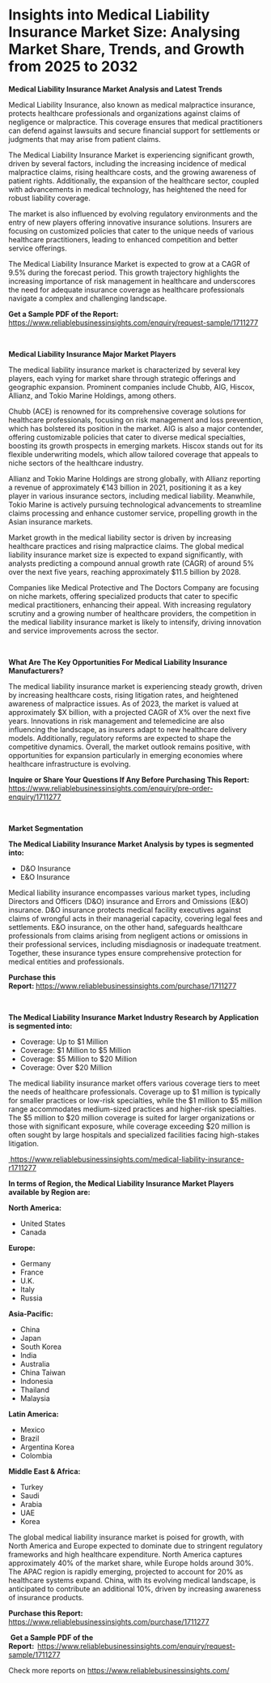 <p><h1>Insights into Medical Liability Insurance Market Size: Analysing Market Share, Trends, and Growth from 2025 to 2032</h1></p><p><strong>Medical Liability Insurance Market Analysis and Latest Trends</strong></p>
<p><p>Medical Liability Insurance, also known as medical malpractice insurance, protects healthcare professionals and organizations against claims of negligence or malpractice. This coverage ensures that medical practitioners can defend against lawsuits and secure financial support for settlements or judgments that may arise from patient claims.</p><p>The Medical Liability Insurance Market is experiencing significant growth, driven by several factors, including the increasing incidence of medical malpractice claims, rising healthcare costs, and the growing awareness of patient rights. Additionally, the expansion of the healthcare sector, coupled with advancements in medical technology, has heightened the need for robust liability coverage.</p><p>The market is also influenced by evolving regulatory environments and the entry of new players offering innovative insurance solutions. Insurers are focusing on customized policies that cater to the unique needs of various healthcare practitioners, leading to enhanced competition and better service offerings.</p><p>The Medical Liability Insurance Market is expected to grow at a CAGR of 9.5% during the forecast period. This growth trajectory highlights the increasing importance of risk management in healthcare and underscores the need for adequate insurance coverage as healthcare professionals navigate a complex and challenging landscape.</p></p>
<p><strong>Get a Sample PDF of the Report:&nbsp;</strong> <a href="https://www.reliablebusinessinsights.com/enquiry/request-sample/1711277?utm_campaign=3288&utm_medium=2&utm_source=Github&utm_content=ia&utm_term=27032025&utm_id=medical-liability-insurance">https://www.reliablebusinessinsights.com/enquiry/request-sample/1711277</a></p>
<p>&nbsp;</p>
<p><strong>Medical Liability Insurance Major Market Players</strong></p>
<p><p>The medical liability insurance market is characterized by several key players, each vying for market share through strategic offerings and geographic expansion. Prominent companies include Chubb, AIG, Hiscox, Allianz, and Tokio Marine Holdings, among others. </p><p>Chubb (ACE) is renowned for its comprehensive coverage solutions for healthcare professionals, focusing on risk management and loss prevention, which has bolstered its position in the market. AIG is also a major contender, offering customizable policies that cater to diverse medical specialties, boosting its growth prospects in emerging markets. Hiscox stands out for its flexible underwriting models, which allow tailored coverage that appeals to niche sectors of the healthcare industry.</p><p>Allianz and Tokio Marine Holdings are strong globally, with Allianz reporting a revenue of approximately €143 billion in 2021, positioning it as a key player in various insurance sectors, including medical liability. Meanwhile, Tokio Marine is actively pursuing technological advancements to streamline claims processing and enhance customer service, propelling growth in the Asian insurance markets.</p><p>Market growth in the medical liability sector is driven by increasing healthcare practices and rising malpractice claims. The global medical liability insurance market size is expected to expand significantly, with analysts predicting a compound annual growth rate (CAGR) of around 5% over the next five years, reaching approximately $11.5 billion by 2028.</p><p>Companies like Medical Protective and The Doctors Company are focusing on niche markets, offering specialized products that cater to specific medical practitioners, enhancing their appeal. With increasing regulatory scrutiny and a growing number of healthcare providers, the competition in the medical liability insurance market is likely to intensify, driving innovation and service improvements across the sector.</p></p>
<p>&nbsp;</p>
<p><strong>What Are The Key Opportunities For Medical Liability Insurance Manufacturers?</strong></p>
<p><p>The medical liability insurance market is experiencing steady growth, driven by increasing healthcare costs, rising litigation rates, and heightened awareness of malpractice issues. As of 2023, the market is valued at approximately $X billion, with a projected CAGR of X% over the next five years. Innovations in risk management and telemedicine are also influencing the landscape, as insurers adapt to new healthcare delivery models. Additionally, regulatory reforms are expected to shape the competitive dynamics. Overall, the market outlook remains positive, with opportunities for expansion particularly in emerging economies where healthcare infrastructure is evolving.</p></p>
<p><strong>Inquire or Share Your Questions If Any Before Purchasing This Report:</strong> <a href="https://www.reliablebusinessinsights.com/enquiry/pre-order-enquiry/1711277?utm_campaign=3288&utm_medium=2&utm_source=Github&utm_content=ia&utm_term=27032025&utm_id=medical-liability-insurance">https://www.reliablebusinessinsights.com/enquiry/pre-order-enquiry/1711277</a></p>
<p>&nbsp;</p>
<p><strong>Market Segmentation</strong></p>
<p><strong>The Medical Liability Insurance Market Analysis by types is segmented into:</strong></p>
<p><ul><li>D&O Insurance</li><li>E&O Insurance</li></ul></p>
<p><p>Medical liability insurance encompasses various market types, including Directors and Officers (D&O) insurance and Errors and Omissions (E&O) insurance. D&O insurance protects medical facility executives against claims of wrongful acts in their managerial capacity, covering legal fees and settlements. E&O insurance, on the other hand, safeguards healthcare professionals from claims arising from negligent actions or omissions in their professional services, including misdiagnosis or inadequate treatment. Together, these insurance types ensure comprehensive protection for medical entities and professionals.</p></p>
<p><strong>Purchase this Report:&nbsp;</strong><a href="https://www.reliablebusinessinsights.com/purchase/1711277?utm_campaign=3288&utm_medium=2&utm_source=Github&utm_content=ia&utm_term=27032025&utm_id=medical-liability-insurance">https://www.reliablebusinessinsights.com/purchase/1711277</a></p>
<p>&nbsp;</p>
<p><strong>The Medical Liability Insurance Market Industry Research by Application is segmented into:</strong></p>
<p><ul><li>Coverage: Up to $1 Million</li><li>Coverage: $1 Million to $5 Million</li><li>Coverage: $5 Million to $20 Million</li><li>Coverage: Over $20 Million</li></ul></p>
<p><p>The medical liability insurance market offers various coverage tiers to meet the needs of healthcare professionals. Coverage up to $1 million is typically for smaller practices or low-risk specialties, while the $1 million to $5 million range accommodates medium-sized practices and higher-risk specialties. The $5 million to $20 million coverage is suited for larger organizations or those with significant exposure, while coverage exceeding $20 million is often sought by large hospitals and specialized facilities facing high-stakes litigation.</p></p>
<p><a href="https://www.reliablebusinessinsights.com/medical-liability-insurance-r1711277?utm_campaign=3288&utm_medium=2&utm_source=Github&utm_content=ia&utm_term=27032025&utm_id=medical-liability-insurance">&nbsp;https://www.reliablebusinessinsights.com/medical-liability-insurance-r1711277</a></p>
<p><strong>In terms of Region, the Medical Liability Insurance Market Players available by Region are:</strong></p>
<p>
    <p> <strong> North America: </strong>
        <ul>
            <li>United States</li>
            <li>Canada</li>
        </ul>
        </p> 
    <p> <strong> Europe: </strong>
        <ul>
            <li>Germany</li>
            <li>France</li>
            <li>U.K.</li>
            <li>Italy</li>
            <li>Russia</li>
        </ul>
        </p> 
    <p> <strong> Asia-Pacific: </strong>
        <ul>
            <li>China</li>
            <li>Japan</li>
            <li>South Korea</li>
            <li>India</li>
            <li>Australia</li>
            <li>China Taiwan</li>
            <li>Indonesia</li>
            <li>Thailand</li>
            <li>Malaysia</li>
        </ul>
        </p> 
    <p> <strong> Latin America: </strong>
        <ul>
            <li>Mexico</li>
            <li>Brazil</li>
            <li>Argentina Korea</li>
            <li>Colombia</li>
        </ul>
        </p> 
    <p> <strong> Middle East & Africa: </strong>
        <ul>
            <li>Turkey</li>
            <li>Saudi</li>
            <li>Arabia</li>
            <li>UAE</li>
            <li>Korea</li>
        </ul>
    </p>
    </p>
<p><p>The global medical liability insurance market is poised for growth, with North America and Europe expected to dominate due to stringent regulatory frameworks and high healthcare expenditure. North America captures approximately 40% of the market share, while Europe holds around 30%. The APAC region is rapidly emerging, projected to account for 20% as healthcare systems expand. China, with its evolving medical landscape, is anticipated to contribute an additional 10%, driven by increasing awareness of insurance products.</p></p>
<p><strong>Purchase this Report: </strong><a href="https://www.reliablebusinessinsights.com/purchase/1711277?utm_campaign=3288&utm_medium=2&utm_source=Github&utm_content=ia&utm_term=27032025&utm_id=medical-liability-insurance">https://www.reliablebusinessinsights.com/purchase/1711277</a></p>
<p>&nbsp;<strong>Get a Sample PDF of the Report:&nbsp;&nbsp;</strong><a href="https://www.reliablebusinessinsights.com/enquiry/request-sample/1711277?utm_campaign=3288&utm_medium=2&utm_source=Github&utm_content=ia&utm_term=27032025&utm_id=medical-liability-insurance">https://www.reliablebusinessinsights.com/enquiry/request-sample/1711277</a></p>
<p><strong></strong></p>
<p>Check more reports on <a href="https://www.reliablebusinessinsights.com/?utm_campaign=3288&utm_medium=2&utm_source=Github&utm_content=ia&utm_term=27032025&utm_id=medical-liability-insurance">https://www.reliablebusinessinsights.com/</a></p>